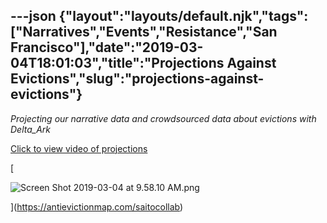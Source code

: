 ---json
{"layout":"layouts/default.njk","tags":["Narratives","Events","Resistance","San Francisco"],"date":"2019-03-04T18:01:03","title":"Projections Against Evictions","slug":"projections-against-evictions"}
---

_Projecting our narrative data and crowdsourced data about evictions with Delta\_Ark_

[Click to view video of projections](https://antievictionmap.com/saitocollab)

[

![Screen Shot 2019-03-04 at 9.58.10 AM.png](https://images.squarespace-cdn.com/content/v1/52b7d7a6e4b0b3e376ac8ea2/1551722397215-QHUAHAVVJCZSI0L991P1/ke17ZwdGBToddI8pDm48kFaD7pngK5lHuIRBoo4hYIZZw-zPPgdn4jUwVcJE1ZvWQUxwkmyExglNqGp0IvTJZUJFbgE-7XRK3dMEBRBhUpwSCY6NnqBBTr0gSX1GyZ_Lsx6VUb6xQAYUyK5aV4AJVhtiYffqn-fD5V3Zy3N9YwQ/Screen+Shot+2019-03-04+at+9.58.10+AM.png)

](https://antievictionmap.com/saitocollab)